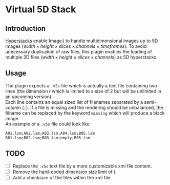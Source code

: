 # Virtual 5D Stack

## Introduction

[Hyperstacks](http://rsbweb.nih.gov/ij/docs/guide/146-8.html#sub:Hyperstacks-Intro) enable ImageJ to handle multidimensional images up to 5D images ($width \times height \times slices \times channels \times time frames$). To avoid unecessary duplication of raw files, this plugin enables the loading of multiple 3D files ($width \times height \times slices \times channels$) as 5D hyperstacks.

## Usage

The plugin expects a `.v5s` file which is actually a text file containing two lines (the dimension $t$ which is limited to a size of 2 but will be unlimited in an upcoming version).  
Each line contains an equal sized list of filenames separated by a semi-column (`;`). If a file is missing and the rendering should be unbalanced, the filname can be replaced by the keyword `missing` which will produce a black image.  
An example of a `.v5s` file could look like:

```
A01.lsm;A02.lsm;A03.lsm;A04.lsm;B05.lsm
B01.lsm;B02.lsm;B03.lsm;empty;B05.lsm
```
## TODO

- [ ] Replace the `.v5s` text file by a more customizable xml file content.
- [ ] Remove the hard-coded dimension size limit of $t$.
- [ ] Add a checksum of the files within the xml file.
